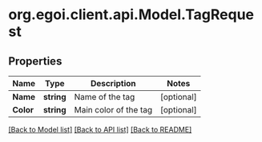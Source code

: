 # org.egoi.client.api.Model.TagRequest
## Properties

Name | Type | Description | Notes
------------ | ------------- | ------------- | -------------
**Name** | **string** | Name of the tag | [optional] 
**Color** | **string** | Main color of the tag | [optional] 

[[Back to Model list]](../README.md#documentation-for-models) [[Back to API list]](../README.md#documentation-for-api-endpoints) [[Back to README]](../README.md)

